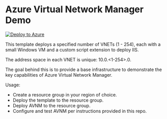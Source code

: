 # Azure Virtual Network Manager Demo

[![Deploy to Azure](https://aka.ms/deploytoazurebutton)](https://portal.azure.com/#create/Microsoft.Template/uri/https%3A%2F%2Fraw.githubusercontent.com%2Fchrisdoofer%2FAVNMDemo%2Fmain%2Fazuredeploy.json)

This template deploys a specified number of VNETs (1 - 254), each with a small Windows VM and a custom script extension to deploy IIS. 

The address space in each VNET is unique: 10.0.<1-254>.0.

The goal behind this is to provide a base infrastructure to demonstrate the key capabilities of Azure Virtual Network Manager.

Usage:
- Create a resource group in your region of choice.
- Deploy the template to the resource group.
- Deploy AVNM to the resource group.
- Configure and test AVNM per instructions provided in this repo.

